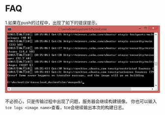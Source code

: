 # FAQ

1.如果在push的过程中，出现了如下的错误提示。
![tce1](/doc/v1/images/samples/tce_notice/transform_error.png)

不必担心，只是传输过程中出现了问题，服务器会继续构建镜像。
你也可以输入`tce logs <image name>`查看，tce会继续输出本次的构建日志。
